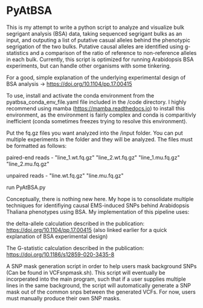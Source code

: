 # PyAtBSA
This is my attempt to write a python script to analyze and visualize bulk segrigant analysis (BSA) data, taking sequenced segrigant bulks as an input, and outputing 
a list of putative casual alleles behind the phenotypic segrigation of the two bulks. Putative causal alleles are identified using g-statistics and a
comparison of the ratio of reference to non-reference alleles in each bulk. Currently, this script is optimized for running Arabidopsis BSA experiments, but can handle 
other organisms with some tinkering.   

For a good, simple explanation of the underlying experimental design of BSA analysis -> https://doi.org/10.1104/pp.17.00415 

To use, install and activate the conda environment from the pyatbsa_conda_env_file.yaml file included in the /code directory. I highly recommend using mamba (https://mamba.readthedocs.io) to install this environment, as the environment is fairly complex and conda is comparitivly inefficient (conda sometimes freezes trying to resolve this environment). 

Put the fq.gz files you want analyzed into the /input folder. You can put multiple experiments in the folder and they will be analyzed. 
The files must be formatted as follows:

  paired-end reads - "line_1.wt.fq.gz" "line_2.wt.fq.gz" "line_1.mu.fq.gz" "line_2.mu.fq.gz"

  unpaired reads - "line.wt.fq.gz" "line.mu.fq.gz" 

  run PyAtBSA.py 

  
Conceptually, there is nothing new here. My hope is to consolidate multiple techniques for identifiying causal EMS-induced SNPs behind Arabidopsis Thaliana phenotypes 
using BSA. My implementation of this pipeline uses:

  the delta-allele calculation described in the publication: https://doi.org/10.1104/pp.17.00415 (also linked earlier for a quick explanation of BSA experimental design)
  
  The G-statistic calculation described in the publication: https://doi.org/10.1186/s12859-020-3435-8
  
  A SNP mask generation script in order to help users mask background SNPs (Can be found in VCFsnpmask.sh). 
  This script will eventually be incorperated into the main  program, such that if a user supplies multiple lines in the same background, 
  the script will automatically generate a SNP mask out of the common snps between the generated VCFs. For now, users must manually produce their own SNP masks. 





